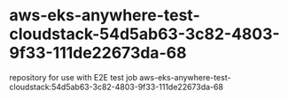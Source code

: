 # aws-eks-anywhere-test-cloudstack-54d5ab63-3c82-4803-9f33-111de22673da-68
repository for use with E2E test job aws-eks-anywhere-test-cloudstack:54d5ab63-3c82-4803-9f33-111de22673da-68

